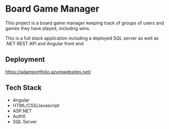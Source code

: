 # Board Game Manager

This project is a board game manager keeping track of groups of users and games they have played, including wins.

This is a full stack application including a deployed SQL server as well as .NET REST API and Angular front end

## Deployment
https://adamportfolio.azurewebsites.net/


## Tech Stack

- Angular
- HTML/CSS/Javascript
- ASP.NET
- Auth0
- SQL Server
